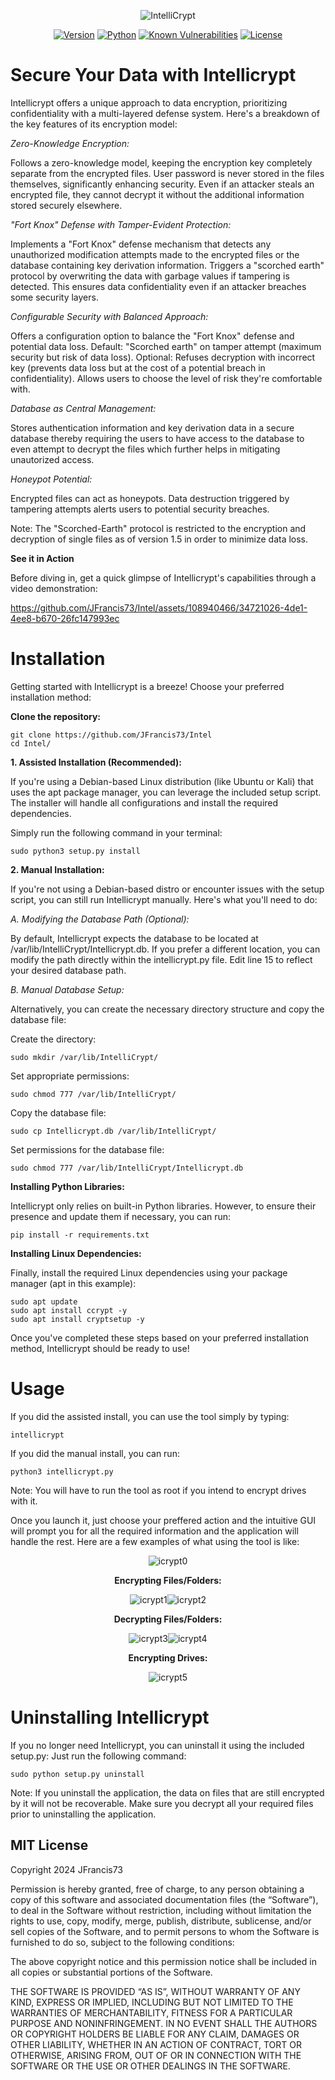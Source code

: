 <div align="center">

   ![IntelliCrypt](https://github.com/user-attachments/assets/5aad5a92-5089-4dd0-953f-67338bdf47e6)

[![Version](https://img.shields.io/badge/version-1.5-blue.svg)](https://github.com/JFrancis73/intellicrypt/releases/tag/v1.5)
[![Python](https://img.shields.io/badge/python-3.11%2B-blue.svg)](https://www.python.org/downloads/)
[![Known Vulnerabilities](https://snyk.io/test/github/JFrancis73/Intel}/badge.svg)](https://snyk.io/test/github/JFrancis73/Intel)
[![License](https://img.shields.io/badge/License-MIT-blue.svg)](https://opensource.org/licenses/MIT)
</div>

# Secure Your Data with Intellicrypt

Intellicrypt offers a unique approach to data encryption, prioritizing confidentiality with a multi-layered defense system. Here's a breakdown of the key features of its encryption model:

*Zero-Knowledge Encryption:*

  Follows a zero-knowledge model, keeping the encryption key completely separate from the encrypted files.
  User password is never stored in the files themselves, significantly enhancing security.
  Even if an attacker steals an encrypted file, they cannot decrypt it without the additional information stored securely elsewhere.

*"Fort Knox" Defense with Tamper-Evident Protection:*

  Implements a "Fort Knox" defense mechanism that detects any unauthorized modification attempts made to the encrypted files or the database containing key derivation information.
  Triggers a "scorched earth" protocol by overwriting the data with garbage values if tampering is detected. This ensures data confidentiality even if an attacker breaches some security layers.

*Configurable Security with Balanced Approach:*

  Offers a configuration option to balance the "Fort Knox" defense and potential data loss.
        Default: "Scorched earth" on tamper attempt (maximum security but risk of data loss).
        Optional: Refuses decryption with incorrect key (prevents data loss but at the cost of a potential breach in confidentiality).
  Allows users to choose the level of risk they're comfortable with.

*Database as Central Management:*

  Stores authentication information and key derivation data in a secure database thereby requiring the users to have access to the database to even attempt to decrypt the files which further helps in mitigating unautorized access.

*Honeypot Potential:*

  Encrypted files can act as honeypots.
  Data destruction triggered by tampering attempts alerts users to potential security breaches.

Note: The "Scorched-Earth" protocol is restricted to the encryption and decryption of single files as of version 1.5 in order to minimize data loss.

**See it in Action**

Before diving in, get a quick glimpse of Intellicrypt's capabilities through a video demonstration:



https://github.com/JFrancis73/Intel/assets/108940466/34721026-4de1-4ee8-b670-26fc147993ec



# Installation

Getting started with Intellicrypt is a breeze! Choose your preferred installation method:

**Clone the repository:**

    git clone https://github.com/JFrancis73/Intel
    cd Intel/

**1. Assisted Installation (Recommended):**

If you're using a Debian-based Linux distribution (like Ubuntu or Kali) that uses the apt package manager, you can leverage the included setup script. The installer will handle all configurations and install the required dependencies.

Simply run the following command in your terminal:

    sudo python3 setup.py install

**2. Manual Installation:**

If you're not using a Debian-based distro or encounter issues with the setup script, you can still run Intellicrypt manually. Here's what you'll need to do:

*A. Modifying the Database Path (Optional):*

By default, Intellicrypt expects the database to be located at /var/lib/IntelliCrypt/Intellicrypt.db. If you prefer a different location, you can modify the path directly within the intellicrypt.py file. Edit line 15 to reflect your desired database path.

*B. Manual Database Setup:*

Alternatively, you can create the necessary directory structure and copy the database file:

Create the directory:

    sudo mkdir /var/lib/IntelliCrypt/

Set appropriate permissions:

    sudo chmod 777 /var/lib/IntelliCrypt/

Copy the database file:

    sudo cp Intellicrypt.db /var/lib/IntelliCrypt/

Set permissions for the database file:

    sudo chmod 777 /var/lib/IntelliCrypt/Intellicrypt.db

**Installing Python Libraries:**

Intellicrypt only relies on built-in Python libraries. However, to ensure their presence and update them if necessary, you can run:

    pip install -r requirements.txt

**Installing Linux Dependencies:**

Finally, install the required Linux dependencies using your package manager (apt in this example):

    sudo apt update
    sudo apt install ccrypt -y
    sudo apt install cryptsetup -y

Once you've completed these steps based on your preferred installation method, Intellicrypt should be ready to use!

# Usage

If you did the assisted install, you can use the tool simply by typing:

    intellicrypt

If you did the manual install, you can run:

    python3 intellicrypt.py

Note: You will have to run the tool as root if you intend to encrypt drives with it.

Once you launch it, just choose your preffered action and the intuitive GUI will prompt you for all the required information and the application will handle the rest.
Here are a few examples of what using the tool is like:

<div align="center">
	
![icrypt0](https://github.com/JFrancis73/Intel/assets/108940466/669d979e-cae9-44ab-bc4a-34b083b46df5)


**Encrypting Files/Folders:**


![icrypt1](https://github.com/JFrancis73/Intel/assets/108940466/12ef839e-9ade-48af-a0e3-cfacd6429b55)![icrypt2](https://github.com/JFrancis73/Intel/assets/108940466/b361e9b1-ca25-4803-96cb-6eb36956deaf)


**Decrypting Files/Folders:**


![icrypt3](https://github.com/JFrancis73/Intel/assets/108940466/65f656f3-6621-4a9f-88c8-69552aeb28f5)![icrypt4](https://github.com/JFrancis73/Intel/assets/108940466/50334766-b8ea-47b5-9098-0ecd5fff422e)


**Encrypting Drives:**


![icrypt5](https://github.com/JFrancis73/Intel/assets/108940466/b2bb875d-eb48-4d26-a0ac-bb1d5f62f7fe)

</div>

# Uninstalling Intellicrypt

If you no longer need Intellicrypt, you can uninstall it using the included setup.py:
	Just run the following command:
 
	sudo python setup.py uninstall
	
Note: If you uninstall the application, the data on files that are still encrypted by it will not be recoverable. Make sure you decrypt all your required files prior to uninstalling the application.

## MIT License

Copyright 2024 JFrancis73

Permission is hereby granted, free of charge, to any person obtaining a copy of this software and associated documentation files (the “Software”), to deal in the Software without restriction, including without limitation the rights to use, copy, modify, merge, publish, distribute, sublicense, and/or sell copies of the Software, and to permit persons to whom the Software is furnished to do so, subject to the following conditions:

The above copyright notice and this permission notice shall be included in all copies or substantial portions of the Software.

THE SOFTWARE IS PROVIDED “AS IS”, WITHOUT WARRANTY OF ANY KIND, EXPRESS OR IMPLIED, INCLUDING BUT NOT LIMITED TO THE WARRANTIES OF MERCHANTABILITY, FITNESS FOR A PARTICULAR PURPOSE AND NONINFRINGEMENT. IN NO EVENT SHALL THE AUTHORS OR COPYRIGHT HOLDERS BE LIABLE FOR ANY CLAIM, DAMAGES OR OTHER LIABILITY, WHETHER IN AN ACTION OF CONTRACT, TORT OR OTHERWISE, ARISING FROM, OUT OF OR IN CONNECTION WITH THE SOFTWARE OR THE USE OR OTHER DEALINGS IN THE SOFTWARE.

